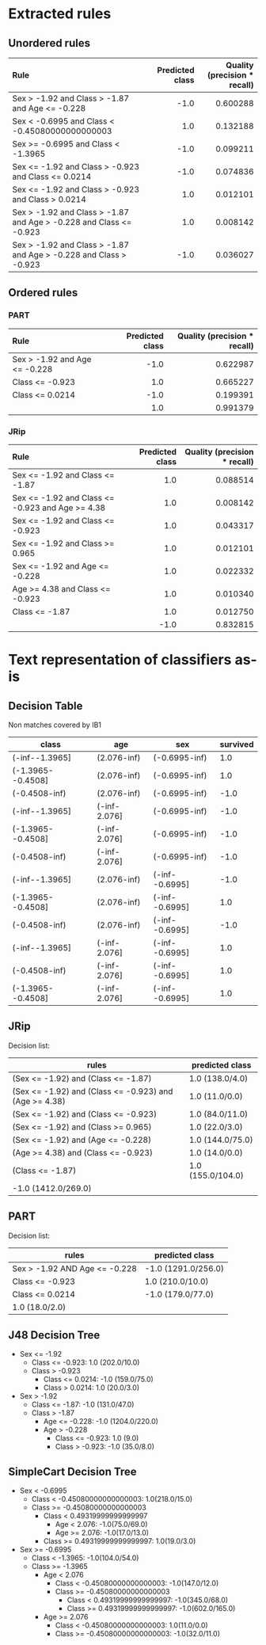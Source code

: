 # Extracted rules

## Unordered rules

| Rule | Predicted class | Quality (precision * recall) |
|:----|----:|----:|
| Sex > -1.92 and Class > -1.87 and Age <= -0.228 | -1.0 | 0.600288 |
| Sex < -0.6995 and Class < -0.45080000000000003 | 1.0 | 0.132188 |
| Sex >= -0.6995 and Class < -1.3965 | -1.0 | 0.099211 |
| Sex <= -1.92 and Class > -0.923 and Class <= 0.0214 | -1.0 | 0.074836 |
| Sex <= -1.92 and Class > -0.923 and Class > 0.0214 | 1.0 | 0.012101 |
| Sex > -1.92 and Class > -1.87 and Age > -0.228 and Class <= -0.923 | 1.0 | 0.008142 |
| Sex > -1.92 and Class > -1.87 and Age > -0.228 and Class > -0.923 | -1.0 | 0.036027 |

## Ordered rules

### PART

| Rule | Predicted class | Quality (precision * recall) |
|:----|----:|----:|
| Sex > -1.92 and Age <= -0.228 | -1.0 | 0.622987 |
| Class <= -0.923 | 1.0 | 0.665227 |
| Class <= 0.0214 | -1.0 | 0.199391 |
|  | 1.0 | 0.991379 |


### JRip

| Rule | Predicted class | Quality (precision * recall) |
|:----|----:|----:|
| Sex <= -1.92 and Class <= -1.87 | 1.0 | 0.088514 |
| Sex <= -1.92 and Class <= -0.923 and Age >= 4.38 | 1.0 | 0.008142 |
| Sex <= -1.92 and Class <= -0.923 | 1.0 | 0.043317 |
| Sex <= -1.92 and Class >= 0.965 | 1.0 | 0.012101 |
| Sex <= -1.92 and Age <= -0.228 | 1.0 | 0.022332 |
| Age >= 4.38 and Class <= -0.923 | 1.0 | 0.010340 |
| Class <= -1.87 | 1.0 | 0.012750 |
|  | -1.0 | 0.832815 |


# Text representation of classifiers as-is

## Decision Table

Non matches covered by IB1

class|age|sex|survived
---|---|---|---
(-inf--1.3965]|(2.076-inf)|(-0.6995-inf)|1.0
(-1.3965--0.4508]|(2.076-inf)|(-0.6995-inf)|1.0
(-0.4508-inf)|(2.076-inf)|(-0.6995-inf)|-1.0
(-inf--1.3965]|(-inf-2.076]|(-0.6995-inf)|-1.0
(-1.3965--0.4508]|(-inf-2.076]|(-0.6995-inf)|-1.0
(-0.4508-inf)|(-inf-2.076]|(-0.6995-inf)|-1.0
(-inf--1.3965]|(2.076-inf)|(-inf--0.6995]|-1.0
(-1.3965--0.4508]|(2.076-inf)|(-inf--0.6995]|1.0
(-0.4508-inf)|(2.076-inf)|(-inf--0.6995]|-1.0
(-inf--1.3965]|(-inf-2.076]|(-inf--0.6995]|1.0
(-0.4508-inf)|(-inf-2.076]|(-inf--0.6995]|1.0
(-1.3965--0.4508]|(-inf-2.076]|(-inf--0.6995]|1.0

## JRip

Decision list:

rules | predicted class
---|---
(Sex <= -1.92) and (Class <= -1.87)|1.0 (138.0/4.0)
(Sex <= -1.92) and (Class <= -0.923) and (Age >= 4.38)|1.0 (11.0/0.0)
(Sex <= -1.92) and (Class <= -0.923)|1.0 (84.0/11.0)
(Sex <= -1.92) and (Class >= 0.965)|1.0 (22.0/3.0)
(Sex <= -1.92) and (Age <= -0.228)|1.0 (144.0/75.0)
(Age >= 4.38) and (Class <= -0.923)|1.0 (14.0/0.0)
(Class <= -1.87)|1.0 (155.0/104.0)
|-1.0 (1412.0/269.0)


## PART

Decision list:

rules | predicted class
---|---
Sex > -1.92 AND Age <= -0.228|-1.0 (1291.0/256.0)
Class <= -0.923|1.0 (210.0/10.0)
Class <= 0.0214|-1.0 (179.0/77.0)
|1.0 (18.0/2.0)


## J48 Decision Tree

* Sex <= -1.92
	* Class <= -0.923: 1.0 (202.0/10.0)
	* Class > -0.923
		* Class <= 0.0214: -1.0 (159.0/75.0)
		* Class > 0.0214: 1.0 (20.0/3.0)
* Sex > -1.92
	* Class <= -1.87: -1.0 (131.0/47.0)
	* Class > -1.87
		* Age <= -0.228: -1.0 (1204.0/220.0)
		* Age > -0.228
			* Class <= -0.923: 1.0 (9.0)
			* Class > -0.923: -1.0 (35.0/8.0)


## SimpleCart Decision Tree

* Sex < -0.6995
	* Class < -0.45080000000000003: 1.0(218.0/15.0)
	* Class >= -0.45080000000000003
		* Class < 0.49319999999999997
			* Age < 2.076: -1.0(75.0/69.0)
			* Age >= 2.076: -1.0(17.0/13.0)
		* Class >= 0.49319999999999997: 1.0(19.0/3.0)
* Sex >= -0.6995
	* Class < -1.3965: -1.0(104.0/54.0)
	* Class >= -1.3965
		* Age < 2.076
			* Class < -0.45080000000000003: -1.0(147.0/12.0)
			* Class >= -0.45080000000000003
				* Class < 0.49319999999999997: -1.0(345.0/68.0)
				* Class >= 0.49319999999999997: -1.0(602.0/165.0)
		* Age >= 2.076
			* Class < -0.45080000000000003: 1.0(11.0/0.0)
			* Class >= -0.45080000000000003: -1.0(32.0/11.0)


